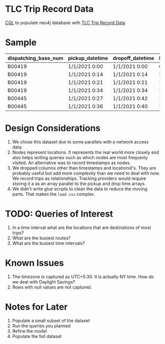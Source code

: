 # TLC Trip Record Data
[CQL](https://github.com/himanshugarg/nyctripdata/blob/main/load.cql) to populate neo4j database with [TLC Trip Record Data](https://www1.nyc.gov/site/tlc/about/tlc-trip-record-data.page)

# Sample
dispatching_base_num	| pickup_datetime | 	dropoff_datetime	| PULocationID	| DOLocationID	| SR_Flag |	Affiliated_base_number
--|--|--|--|--|--|--
B00419	| 1/1/2021 0:00 | 1/1/2021 0:00 | 60  | 60  |	B00419
B00419	| 1/1/2021 0:14	| 1/1/2021 0:14	| 241 | 241	|	B00419
B00419	| 1/1/2021 0:21	| 1/1/2021 0:21	| 18  | 18	|	B00419
B00419	| 1/1/2021 0:34	| 1/1/2021 0:34	| 159	| 159	|	B00419
B00445	| 1/1/2021 0:27	| 1/1/2021 0:42 | 152 | 16	|	B00445
B00445	| 1/1/2021 0:36	| 1/1/2021 0:40	| 15  | 252	| B00445

# Design Considerations
1. We chose this dataset due to some parallels with a network access data.
2. Nodes represent locations. It represents the real world more closely and also helps writing queries such as which nodes are most frequenly visited. An alternative was to record timestamps as nodes.
3. We dropped columns other than timestamps and locationid's. They are probably useful but add more complexity than we need to deal with now. We record trips as relationships. Tracking providers would require storing it a as an array parallel to the pickup and drop time arrays.
4. We didn't write glue scripts to clean the data to reduce the moving parts. That makes the `load csv` complex.

# TODO: Queries of Interest
1. In a time interval what are the locations that are destinations of most trips?
2. What are the busiest routes?
3. What are the busiest time intervals?

# Known Issues
1. The timezone is captured as UTC+5:30. It is actually NY time. How do we deal with Daylight Savings?
2. Rows with null values are not captured. 

# Notes for Later
1. Populate a small subset of the dataset
2. Run the queries you planned 
3. Refine the model
4. Populate the full dataset
